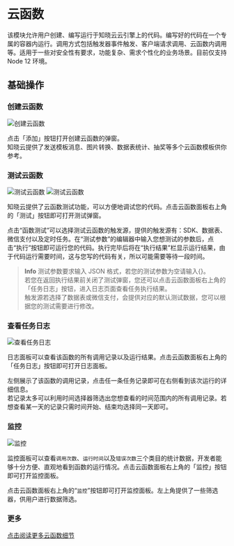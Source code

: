 # 云函数
该模块允许用户创建、编写运行于知晓云云引擎上的代码。编写好的代码在一个专属的容器内运行。调用方式包括触发器事件触发、客户端请求调用、云函数内调用等。适用于一些对安全性有要求，功能复杂、需求个性化的业务场景。目前仅支持 Node 12 环境。

## 基础操作

### 创建云函数

![创建云函数](/images/dashboard/basic-services/create-cloud-function.png)

点击「添加」按钮打开创建云函数的弹窗。   
知晓云提供了发送模板消息、图片转换、数据表统计、抽奖等多个云函数模板供你参考。

### 测试云函数

![测试云函数](/images/dashboard/basic-services/cloud-function-test.png)
![测试云函数](/images/dashboard/basic-services/cloud-function-test2.png)

知晓云提供了云函数测试功能，可以方便地调试您的代码。点击云函数面板右上角的「测试」按钮即可打开测试弹窗。

点击“函数测试”可以选择测试云函数的触发源，提供的触发源有：SDK、数据表、微信支付以及定时任务。在“测试参数”的编辑器中输入您想测试的参数后，点击“执行”按钮即可运行您的代码。执行完毕后将在“执行结果”栏显示运行结果，由于代码运行需要时间，这与您写的代码有关，所以可能需要等待一段时间。

> **Info**
> 测试参数要求输入 JSON 格式，若您的测试参数为空请输入{}。   
> 若您在返回执行结果前关闭了测试弹窗，您还可以点击云函数面板右上角的「任务日志」按钮，进入日志页面查看任务执行结果。   
> 触发源若选择了数据表或微信支付，会提供对应的默认测试数据，您可以根据您的测试需要进行修改。

### 查看任务日志

![查看任务日志](/images/dashboard/basic-services/cloud-function-log.png)

日志面板可以查看该函数的所有调用记录以及运行结果。点击云函数面板右上角的「任务日志」按钮即可打开日志面板。

左侧展示了该函数的调用记录，点击任一条任务记录即可在右侧看到该次运行的详细信息。   
若记录太多可以利用时间选择器筛选出您想查看的时间范围内的所有调用记录。若想查看某一天的记录只需时间开始、结束均选择同一天即可。

### 监控

![监控](/images/dashboard/basic-services/cloud-function-monitoring.png)

监控面板可以查看`调用次数`、`运行时间`以及`错误次数`三个类目的统计数据，开发者能够十分方便、直观地看到函数的运行情况。点击云函数面板右上角的「监控」按钮即可打开监控面板。

点击云函数面板右上角的“`监控`”按钮即可打开监控面板。左上角提供了一些筛选器，供用户进行数据筛选。

### 更多

[点击阅读更多云函数细节](/cloud-function/node-sdk/)

